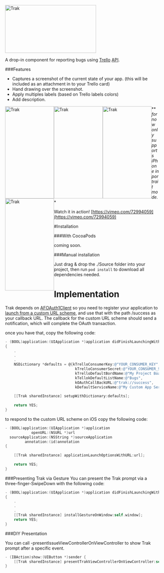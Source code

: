 
<img src="http://f.cl.ly/items/0l3m233D1D3v3s3m1B01/track-blue-592x314.png" alt="Trak" style="width: 298px; height:157px;"/>


A drop-in component for reporting bugs using [Trello](https://trello.com/) [API](https://trello.com/docs/).

###Features

* Captures a screenshot of the current state of your app. (this will be included as an attachment in to your Trello card)
* Hand drawing over the screenshot. 
* Apply multiples labels (based on Trello labels colors)
* Add description.

<a href="http://f.cl.ly/items/3v1a1o3H3D0e3R1F0h0h/trak_screenshot_02.jpg">
<img src="http://f.cl.ly/items/3v1a1o3H3D0e3R1F0h0h/trak_screenshot_02.jpg" alt="Trak" style="width: 160px; height:302px; float:left;"/>
</a>
<a href="http://f.cl.ly/items/0w2k2S0S0M2G0G0l431T/trak_screenshot_01.jpg">
<img src="http://f.cl.ly/items/0w2k2S0S0M2G0G0l431T/trak_screenshot_01.jpg" alt="Trak" style="width: 160px; height:302px; float:left;"/>
</a>
<a href="http://f.cl.ly/items/3N2w3y3Y1L0x2T0f1Z25/trak_screenshot_03.jpg">
<img src="http://f.cl.ly/items/3N2w3y3Y1L0x2T0f1Z25/trak_screenshot_03.jpg" alt="Trak" style="width: 160px; height:302px; float:left;"/>
</a>
<a href="http://f.cl.ly/items/1Y0d0x2J3k3R1n3m0e03/trak_screenshot_05.jpg">
<img src="http://f.cl.ly/items/1Y0d0x2J3k3R1n3m0e03/trak_screenshot_05.jpg" alt="Trak" style="width: 160px; height:302px; float:left;"/>
</a>

** *for now only supports iPhone in portrait mode.**

Watch it in action! [https://vimeo.com/72994059](https://vimeo.com/72994059)

#Installation

###With CocoaPods

coming soon.

###Manual installation

Just drag & drop the ./Source folder into your project, then run `pod install` to download all dependencies needed.

# Implementation 

Trak depends on [AFOAuth1Client](https://github.com/AFNetworking/AFOAuth1Client) so you need to register your application to [launch from a custom URL scheme](http://iosdevelopertips.com/cocoa/launching-your-own-application-via-a-custom-url-scheme.html), and use that with the path /success as your callback URL. The callback for the custom URL scheme should send a notification, which will complete the OAuth transaction.

once you have that, copy the following code:


``` objective-c
- (BOOL)application:(UIApplication *)application didFinishLaunchingWithOptions:(NSDictionary *)launchOptions
{
    .
    .
    .    
    NSDictionary *defaults = @{kTrelloConsumerKey:@"YOUR_CONSUMER_KEY",
                                kTrelloConsumerSecret:@"YOUR_CONSUMER_SECRET",
                                kTrelloDefaultBordName:@"My Project Board",
                                kTellokDefaultListName:@"Bugs",
                                kOAuthCallBackURL:@"trak://success",
                                kDefaultServiceName:@"My Custom App Service Name" };
        
    [[Trak sharedInstance] setupWithDictionary:defaults];
            
    return YES;
}
```

to respond to the custom URL scheme on iOS copy the following code:

``` objective-c
- (BOOL)application:(UIApplication *)application
            openURL:(NSURL *)url
  sourceApplication:(NSString *)sourceApplication
         annotation:(id)annotation
{
    
    [[Trak sharedInstance] applicationLaunchOptionsWithURL:url];
    
    return YES;
}
```

###Presenting Trak via Gesture 
You can present the Trak prompt via a three-finger-SwipeDown with the following code:

``` objective-c
- (BOOL)application:(UIApplication *)application didFinishLaunchingWithOptions:(NSDictionary *)launchOptions
{
    .
    .
    .  
    [[Trak sharedInstance] installGestureOnWindow:self.window];
    return YES;
}
```

###DIY Presentation

You can call -presentIssueViewControllerOnViewController to show Trak prompt after a specific event.

``` objective-c
- (IBAction)show:(UIButton *)sender {
    [[Trak sharedInstance] presentTrakViewControllerOnViewController:self];
}
```


